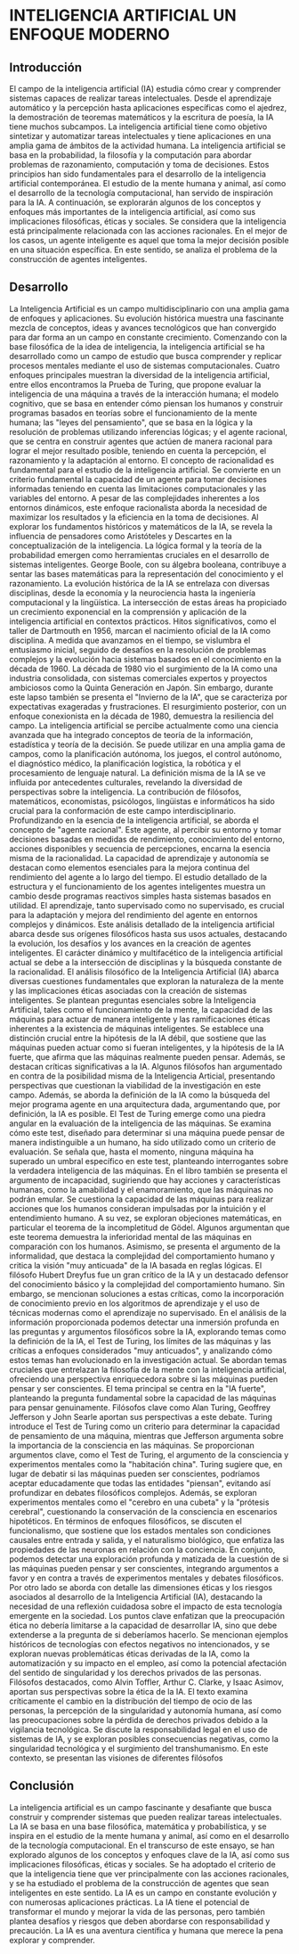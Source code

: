 # INTELIGENCIA ARTIFICIAL UN ENFOQUE MODERNO
## Introducción
El campo de la inteligencia artificial (IA) estudia cómo crear y comprender sistemas capaces de realizar tareas intelectuales. Desde el aprendizaje automático y la percepción hasta aplicaciones específicas como el ajedrez, la demostración de teoremas matemáticos y la escritura de poesía, la IA tiene muchos subcampos. La inteligencia artificial tiene como objetivo sintetizar y automatizar tareas intelectuales y tiene aplicaciones en una amplia gama de ámbitos de la actividad humana.
La inteligencia artificial se basa en la probabilidad, la filosofía y la computación para abordar problemas de razonamiento, computación y toma de decisiones. Estos principios han sido fundamentales para el desarrollo de la inteligencia artificial contemporánea. El estudio de la mente humana y animal, así como el desarrollo de la tecnología computacional, han servido de inspiración para la IA.
A continuación, se explorarán algunos de los conceptos y enfoques más importantes de la inteligencia artificial, así como sus implicaciones filosóficas, éticas y sociales. Se considera que la inteligencia está principalmente relacionada con las acciones racionales. En el mejor de los casos, un agente inteligente es aquel que toma la mejor decisión posible en una situación específica. En este sentido, se analiza el problema de la construcción de agentes inteligentes.
## Desarrollo
La Inteligencia Artificial es un campo multidisciplinario con una amplia gama de enfoques y aplicaciones. Su evolución histórica muestra una fascinante mezcla de conceptos, ideas y avances tecnológicos que han convergido para dar forma an un campo en constante crecimiento. Comenzando con la base filosófica de la idea de inteligencia, la inteligencia artificial se ha desarrollado como un campo de estudio que busca comprender y replicar procesos mentales mediante el uso de sistemas computacionales.
Cuatro enfoques principales muestran la diversidad de la inteligencia artificial, entre ellos encontramos la Prueba de Turing, que propone evaluar la inteligencia de una máquina a través de la interacción humana; el modelo cognitivo, que se basa en entender cómo piensan los humanos y construir programas basados en teorías sobre el funcionamiento de la mente humana; las "leyes del pensamiento", que se basa en la lógica y la resolución de problemas utilizando inferencias lógicas; y el agente racional, que se centra en construir agentes que actúen de manera racional para lograr el mejor resultado posible, teniendo en cuenta la percepción, el razonamiento y la adaptación al entorno.
El concepto de racionalidad es fundamental para el estudio de la inteligencia artificial. Se convierte en un criterio fundamental la capacidad de un agente para tomar decisiones informadas teniendo en cuenta las limitaciones computacionales y las variables del entorno. A pesar de las complejidades inherentes a los entornos dinámicos, este enfoque racionalista aborda la necesidad de maximizar los resultados y la eficiencia en la toma de decisiones.
Al explorar los fundamentos históricos y matemáticos de la IA, se revela la influencia de pensadores como Aristóteles y Descartes en la conceptualización de la inteligencia. La lógica formal y la teoría de la probabilidad emergen como herramientas cruciales en el desarrollo de sistemas inteligentes. George Boole, con su álgebra booleana, contribuye a sentar las bases matemáticas para la representación del conocimiento y el razonamiento.
La evolución histórica de la IA se entrelaza con diversas disciplinas, desde la economía y la neurociencia hasta la ingeniería computacional y la lingüística. La intersección de estas áreas ha propiciado un crecimiento exponencial en la comprensión y aplicación de la inteligencia artificial en contextos prácticos.
Hitos significativos, como el taller de Dartmouth en 1956, marcan el nacimiento oficial de la IA como disciplina. A medida que avanzamos en el tiempo, se vislumbra el entusiasmo inicial, seguido de desafíos en la resolución de problemas complejos y la evolución hacia sistemas basados en el conocimiento en la década de 1960.
La década de 1980 vio el surgimiento de la IA como una industria consolidada, con sistemas comerciales expertos y proyectos ambiciosos como la Quinta Generación en Japón. Sin embargo, durante este lapso también se presenta el "Invierno de la IA", que se caracteriza por expectativas exageradas y frustraciones. El resurgimiento posterior, con un enfoque conexionista en la década de 1980, demuestra la resiliencia del campo.
La inteligencia artificial se percibe actualmente como una ciencia avanzada que ha integrado conceptos de teoría de la información, estadística y teoría de la decisión. Se puede utilizar en una amplia gama de campos, como la planificación autónoma, los juegos, el control autónomo, el diagnóstico médico, la planificación logística, la robótica y el procesamiento de lenguaje natural.
La definición misma de la IA se ve influida por antecedentes culturales, revelando la diversidad de perspectivas sobre la inteligencia. La contribución de filósofos, matemáticos, economistas, psicólogos, lingüistas e informáticos ha sido crucial para la conformación de este campo interdisciplinario.
Profundizando en la esencia de la inteligencia artificial, se aborda el concepto de "agente racional". Este agente, al percibir su entorno y tomar decisiones basadas en medidas de rendimiento, conocimiento del entorno, acciones disponibles y secuencia de percepciones, encarna la esencia misma de la racionalidad. La capacidad de aprendizaje y autonomía se destacan como elementos esenciales para la mejora continua del rendimiento del agente a lo largo del tiempo.
El estudio detallado de la estructura y el funcionamiento de los agentes inteligentes muestra un cambio desde programas reactivos simples hasta sistemas basados en utilidad. El aprendizaje, tanto supervisado como no supervisado, es crucial para la adaptación y mejora del rendimiento del agente en entornos complejos y dinámicos.
Este análisis detallado de la inteligencia artificial abarca desde sus orígenes filosóficos hasta sus usos actuales, destacando la evolución, los desafíos y los avances en la creación de agentes inteligentes. El carácter dinámico y multifacético de la inteligencia artificial actual se debe a la intersección de disciplinas y la búsqueda constante de la racionalidad.
El análisis filosófico de la Inteligencia Artificial (IA) abarca diversas cuestiones fundamentales que exploran la naturaleza de la mente y las implicaciones éticas asociadas con la creación de sistemas inteligentes.
Se plantean preguntas esenciales sobre la Inteligencia Artificial, tales como el funcionamiento de la mente, la capacidad de las máquinas para actuar de manera inteligente y las ramificaciones éticas inherentes a la existencia de máquinas inteligentes. Se establece una distinción crucial entre la hipótesis de la IA débil, que sostiene que las máquinas pueden actuar como si fueran inteligentes, y la hipótesis de la IA fuerte, que afirma que las máquinas realmente pueden pensar.
Además, se destacan críticas significativas a la IA. Algunos filósofos han argumentado en contra de la posibilidad misma de la Inteligencia Articial, presentando perspectivas que cuestionan la viabilidad de la investigación en este campo. Además, se aborda la definición de la IA como la búsqueda del mejor programa agente en una arquitectura dada, argumentando que, por definición, la IA es posible.
El Test de Turing emerge como una piedra angular en la evaluación de la inteligencia de las máquinas. Se examina cómo este test, diseñado para determinar si una máquina puede pensar de manera indistinguible a un humano, ha sido utilizado como un criterio de evaluación. Se señala que, hasta el momento, ninguna máquina ha superado un umbral específico en este test, planteando interrogantes sobre la verdadera inteligencia de las máquinas.
En el libro también se presenta el argumento de incapacidad, sugiriendo que hay acciones y características humanas, como la amabilidad y el enamoramiento, que las máquinas no podrán emular. Se cuestiona la capacidad de las máquinas para realizar acciones que los humanos consideran impulsadas por la intuición y el entendimiento humano.
A su vez, se exploran objeciones matemáticas, en particular el teorema de la incompletitud de Gödel. Algunos argumentan que este teorema demuestra la inferioridad mental de las máquinas en comparación con los humanos. Asimismo, se presenta el argumento de la informalidad, que destaca la complejidad del comportamiento humano y critica la visión "muy anticuada" de la IA basada en reglas lógicas.
El filósofo Hubert Dreyfus fue un gran crítico de la IA y un destacado defensor del conocimiento básico y la complejidad del comportamiento humano. Sin embargo, se mencionan soluciones a estas críticas, como la incorporación de conocimiento previo en los algoritmos de aprendizaje y el uso de técnicas modernas como el aprendizaje no supervisado.
En el análisis de la información proporcionada podemos detectar una inmersión profunda en las preguntas y argumentos filosóficos sobre la IA, explorando temas como la definición de la IA, el Test de Turing, los límites de las máquinas y las críticas a enfoques considerados "muy anticuados", y analizando cómo estos temas han evolucionado en la investigación actual.
Se abordan temas cruciales que entrelazan la filosofía de la mente con la inteligencia artificial, ofreciendo una perspectiva enriquecedora sobre si las máquinas pueden pensar y ser conscientes. El tema principal se centra en la "IA fuerte", planteando la pregunta fundamental sobre la capacidad de las máquinas para pensar genuinamente. Filósofos clave como Alan Turing, Geoffrey Jefferson y John Searle aportan sus perspectivas a este debate. Turing introduce el Test de Turing como un criterio para determinar la capacidad de pensamiento de una máquina, mientras que Jefferson argumenta sobre la importancia de la consciencia en las máquinas.
Se proporcionan argumentos clave, como el Test de Turing, el argumento de la consciencia y experimentos mentales como la "habitación china". Turing sugiere que, en lugar de debatir si las máquinas pueden ser conscientes, podríamos aceptar educadamente que todas las entidades "piensan", evitando así profundizar en debates filosóficos complejos. Además, se exploran experimentos mentales como el "cerebro en una cubeta" y la "prótesis cerebral", cuestionando la conservación de la consciencia en escenarios hipotéticos.
En términos de enfoques filosóficos, se discuten el funcionalismo, que sostiene que los estados mentales son condiciones causales entre entrada y salida, y el naturalismo biológico, que enfatiza las propiedades de las neuronas en relación con la conciencia.
En conjunto, podemos detectar una exploración profunda y matizada de la cuestión de si las máquinas pueden pensar y ser conscientes, integrando argumentos a favor y en contra a través de experimentos mentales y debates filosóficos.
Por otro lado se aborda con detalle las dimensiones éticas y los riesgos asociados al desarrollo de la Inteligencia Artificial (IA), destacando la necesidad de una reflexión cuidadosa sobre el impacto de esta tecnología emergente en la sociedad.
Los puntos clave enfatizan que la preocupación ética no debería limitarse a la capacidad de desarrollar IA, sino que debe extenderse a la pregunta de si deberíamos hacerlo. Se mencionan ejemplos históricos de tecnologías con efectos negativos no intencionados, y se exploran nuevas problemáticas éticas derivadas de la IA, como la automatización y su impacto en el empleo, así como la potencial afectación del sentido de singularidad y los derechos privados de las personas.
Filósofos destacados, como Alvin Toffler, Arthur C. Clarke, y Isaac Asimov, aportan sus perspectivas sobre la ética de la IA. El texto examina críticamente el cambio en la distribución del tiempo de ocio de las personas, la percepción de la singularidad y autonomía humana, así como las preocupaciones sobre la pérdida de derechos privados debido a la vigilancia tecnológica.
Se discute la responsabilidad legal en el uso de sistemas de IA, y se exploran posibles consecuencias negativas, como la singularidad tecnológica y el surgimiento del transhumanismo. En este contexto, se presentan las visiones de diferentes filósofos

## Conclusión
La inteligencia artificial es un campo fascinante y desafiante que busca construir y comprender sistemas que pueden realizar tareas intelectuales. La IA se basa en una base filosófica, matemática y probabilística, y se inspira en el estudio de la mente humana y animal, así como en el desarrollo de la tecnología computacional.
En el transcurso de este ensayo, se han explorado algunos de los conceptos y enfoques clave de la IA, así como sus implicaciones filosóficas, éticas y sociales. Se ha adoptado el criterio de que la inteligencia tiene que ver principalmente con las acciones racionales, y se ha estudiado el problema de la construcción de agentes que sean inteligentes en este sentido.
La IA es un campo en constante evolución y con numerosas aplicaciones prácticas. La IA tiene el potencial de transformar el mundo y mejorar la vida de las personas, pero también plantea desafíos y riesgos que deben abordarse con responsabilidad y precaución. La IA es una aventura científica y humana que merece la pena explorar y comprender.

